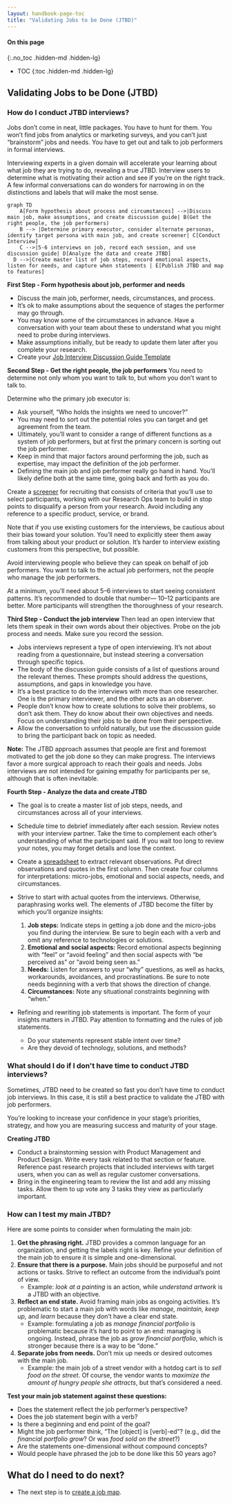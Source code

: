 ```yaml
---
layout: handbook-page-toc
title: "Validating Jobs to be Done (JTBD)"
---
```


#### On this page
{:.no_toc .hidden-md .hidden-lg}

- TOC
{:toc .hidden-md .hidden-lg}

## Validating Jobs to be Done (JTBD)

### How do I conduct JTBD interviews?
Jobs don’t come in neat, little packages. You have to hunt for them. You won’t find jobs from analytics or marketing surveys, and you can’t just “brainstorm” jobs and needs. You have to get out and talk to job performers in formal interviews. 

Interviewing experts in a given domain will accelerate your learning about what job they are trying to do, revealing a true JTBD. Interview users to determine what is motivating their action and see if you’re on the right track. A few informal conversations can do wonders for narrowing in on the distinctions and labels that will make the most sense. 

```mermaid
graph TD
	A[Form hypothesis about process and circumstances] -->|Discuss main job, make assumptions, and create discussion guide| B(Get the right people, the job performers)
	B --> |Determine primary executor, consider alternate personas, identify target persona with main job, and create screener| C[Conduct Interview]
	C -->|5-6 interviews on job, record each session, and use discussion guide| D[Analyze the data and create JTBD]
  D -->|Create master list of job steps, record emotional aspects, listen for needs, and capture when statements | E[Publish JTBD and map to features]
```

**First Step - Form hypothesis about job, performer and needs**
* Discuss the main job, performer, needs, circumstances, and process. 
* It’s ok to make assumptions about the sequence of stages the performer may go through. 
* You may know some of the circumstances in advance. Have a conversation with your team about these to understand what you might need to probe during interviews. 
* Make assumptions initially, but be ready to update them later after you complete your research. 
* Create your [Job Interview Discussion Guide Template](https://docs.google.com/document/d/1ppehnUjgbS9a1tAprbfrz5WJXZokKnhS1frN09Jm4_M/edit?usp=sharing)

**Second Step - Get the right people, the job performers**
You need to determine not only whom you want to talk to, but whom you don’t want to talk to. 

Determine who the primary job executor is:
* Ask yourself, “Who holds the insights we need to uncover?” 
* You may need to sort out the potential roles you can target and get agreement from the team. 
* Ultimately, you’ll want to consider a range of different functions as a system of job performers, but at first the primary concern is sorting out the job performer.
* Keep in mind that major factors around performing the job, such as expertise, may impact the definition of the job performer. 
* Defining the main job and job performer really go hand in hand. You’ll likely define both at the same time, going back and forth as you do. 

Create a [screener](/handbook/engineering/ux/ux-research-training/recruiting-participants/#craft-your-screener-user-interviews-and-usability-testing) for recruiting that consists of criteria that you’ll use to select participants, working with our Research Ops team to build in stop points to disqualify a person from your research. Avoid including any reference to a specific product, service, or brand. 

Note that if you use existing customers for the interviews, be cautious about their bias toward your solution. You’ll need to explicitly steer them away from talking about your product or solution. It’s harder to interview existing customers from this perspective, but possible. 

Avoid interviewing people who believe they can speak on behalf of job performers. You want to talk to the actual job performers, not the people who manage the job performers. 

At a minimum, you’ll need about 5–6 interviews to start seeing consistent patterns. It’s recommended to double that number— 10–12 participants are better. More participants will strengthen the thoroughness of your research.

**Third Step - Conduct the job interview**
Then lead an open interview that lets them speak in their own words about their objectives. Probe on the job process and needs. 
Make sure you record the session.

* Jobs interviews represent a type of open interviewing. It’s not about reading from a questionnaire, but instead steering a conversation through specific topics. 
* The body of the discussion guide consists of a list of questions around the relevant themes. These prompts should address the questions, assumptions, and gaps in knowledge you have.
* It’s a best practice to do the interviews with more than one researcher. One is the primary interviewer, and the other acts as an observer. 
* People don’t know how to create solutions to solve their problems, so don’t ask them. They do know about their own objectives and needs. Focus on understanding their jobs to be done from their perspective. 
* Allow the conversation to unfold naturally, but use the discussion guide to bring the participant back on topic as needed. 

**Note:** The JTBD approach assumes that people are first and foremost motivated to get the job done so they can make progress. The interviews favor a more surgical approach to reach their goals and needs. Jobs interviews are not intended for gaining empathy for participants per se, although that is often inevitable. 

**Fourth Step - Analyze the data and create JTBD**
* The goal is to create a master list of job steps, needs, and circumstances across all of your interviews. 
* Schedule time to debrief immediately after each session. Review notes with your interview partner. Take the time to complement each other’s understanding of what the participant said. If you wait too long to review your notes, you may forget details and lose the context. 
* Create a [spreadsheet](https://docs.google.com/spreadsheets/d/1qpbjCFxr4wlSBXr3IbhkwciG4hEthyMaRVLoWWTHQI0/edit?usp=sharing) to extract relevant observations. Put direct observations and quotes in the first column. Then create four columns for interpretations: micro-jobs, emotional and social aspects, needs, and circumstances. 
* Strive to start with actual quotes from the interviews. Otherwise, paraphrasing works well. The elements of JTBD become the filter by which you’ll organize insights:
    1. **Job steps:** Indicate steps in getting a job done and the micro-jobs you find during the interview. Be sure to begin each with a verb and omit any reference to technologies or solutions. 
    2. **Emotional and social aspects:** Record emotional aspects beginning with “feel” or “avoid feeling” and then social aspects with “be perceived as” or “avoid being seen as.”
    3. **Needs:** Listen for answers to your “why” questions, as well as hacks, workarounds, avoidances, and procrastinations. Be sure to note needs beginning with a verb that shows the direction of change. 
    4. **Circumstances:** Note any situational constraints beginning with “when.” 

*  Refining and rewriting job statements is important. The form of your insights matters in JTBD. Pay attention to formatting and the rules of job statements. 
    * Do your statements represent stable intent over time? 
    * Are they devoid of technology, solutions, and methods? 

### What should I do if I don't have time to conduct JTBD interviews?
Sometimes, JTBD need to be created so fast you don’t have time to conduct job interviews. In this case, it is still a best practice to validate the JTBD with job performers.

You’re looking to increase your confidence in your stage’s priorities, strategy, and how you are measuring success and maturity of your stage.

**Creating JTBD**
* Conduct a brainstorming session with Product Management and Product Design. Write every task related to that section or feature. Reference past research projects that included interviews with target users, when you can as well as regular customer conversations.
* Bring in the engineering team to review the list and add any missing tasks. Allow them to up vote any 3 tasks they view as particularly important.

### How can I test my main JTBD?
Here are some points to consider when formulating the main job:

1.  **Get the phrasing right.** JTBD provides a common language for an organization, and getting the labels right is key. Refine your definition of the main job to ensure it is simple and one-dimensional. 
2.  **Ensure that there is a purpose.** Main jobs should be purposeful and not actions or tasks. Strive to reflect an outcome from the individual’s point of view. 
    *  Example: *look at a painting* is an action, while *understand artwork* is a JTBD with an objective.
3.  **Reflect an end state.** Avoid framing main jobs as ongoing activities. It’s problematic to start a main job with words like *manage, maintain, keep up,* and *learn* because they don’t have a clear end state. 
    *  Example: formulating a job as *manage financial portfolio* is problematic because it’s hard to point to an end: managing is ongoing. Instead, phrase the job as *grow financial portfolio*, which is stronger because there is a way to be “done.”
4.  **Separate jobs from needs.** Don’t mix up needs or desired outcomes with the main job. 
    *  Example: the main job of a street vendor with a hotdog cart is to *sell food on the street*. Of course, the vendor wants to *maximize the amount of hungry people she attracts*, but that’s considered a need. 


**Test your main job statement against these questions:**
* Does the statement reflect the job performer’s perspective? 
* Does the job statement begin with a verb?
* Is there a beginning and end point of the goal? 
* Might the job performer think, “The [object] is [verb]-ed”? (e.g., did the *financial portfolio grow*? Or was *food sold on the street*?)
* Are the statements one-dimensional without compound concepts? 
* Would people have phrased the job to be done like this 50 years ago?

## What do I need to do next?
* The next step is to [create a job map](/handbook/engineering/ux/jobs-to-be-done/mapping-jobs-to-be-done/).
